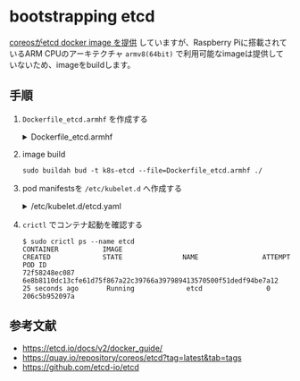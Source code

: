 # bootstrapping etcd

[coreosがetcd docker image を提供](https://quay.io/repository/coreos/etcd?tab=tags) していますが、Raspberry Piに搭載されているARM CPUのアーキテクチャ `armv8(64bit)` で利用可能なimageは提供していないため、imageをbuildします。

## 手順

1. `Dockerfile_etcd.armhf` を作成する
   <details><summary>Dockerfile_etcd.armhf</summary>
      ```
      cat << 'EOF' > Dockerfile_etcd.armhf
      FROM arm64v8/ubuntu:bionic AS etcd-builder

      RUN set -ex \
        && apt update \
        && apt install -y git tar zip \
        && apt clean

      RUN set -ex \
        && curl -L https://golang.org/dl/go1.17.linux-arm64.tar.gz | tar -zxvf -C /usr/local

      RUN set -ex \
        && git clone https://github.com/etcd-io/etcd.git /tmp/etcd\
        && cd /tmp/etcd \
        && PATH=$PATH:/usr/local/go/bin:~/go/bin ./build




      FROM arm64v8/ubuntu:bionic

      COPY --from=etcd-builder /tmp/etcd/bin/etcd /usr/local/bin/
      COPY --from=etcd-builder /tmp/etcd/bin/etcdctl /usr/local/bin/

      RUN set -ex \
        && apt update \
        && apt clean \
        && install -o root -g root -m 700 -d /var/lib/etcd \
        && install -o root -g root -m 644 -d /etc/etcd

      COPY ca.pem /etc/etcd/
      COPY kubernetes-key.pem /etc/etcd/
      COPY kubernetes.pem /etc/etcd/

      ENV ETCD_UNSUPPORTED_ARCH=arm64

      EXPOSE 2379 2380

      ENTRYPOINT ["/usr/local/bin/etcd"]
      EOF
      ```
   </details>

1. image build
   ```
   sudo buildah bud -t k8s-etcd --file=Dockerfile_etcd.armhf ./
   ```

1. pod manifestsを `/etc/kubelet.d` へ作成する
   <details><summary>/etc/kubelet.d/etcd.yaml</summary>
      ```
      cat << EOF | sudo tee /etc/kubelet.d/etcd.yaml
      ---
      apiVersion: v1
      kind: Pod
      metadata:
        annotations:
          kubeadm.kubernetes.io/etcd.advertise-client-urls: https://192.168.10.50:2379
        name: etcd
        namespace: kube-system
        labels:
          tier: control-plane
          component: etcd

      spec:
        # https://kubernetes.io/docs/tasks/administer-cluster/guaranteed-scheduling-critical-addon-pods/
        priorityClassName: system-node-critical
        hostNetwork: true
        containers:
          - name: etcd
            image: localhost/k8s-etcd:latest
            imagePullPolicy: IfNotPresent
            env:
            - name: ETCD_UNSUPPORTED_ARCH
              value: "arm64"
            resources:
              requests:
                cpu: 0.5
                memory: "384Mi"
              limits:
                cpu: 1
                memory: "384Mi"
            command:
              - /usr/local/bin/etcd
              - --advertise-client-urls=https://192.168.10.50:2379,https://192.168.10.50:2380
              - --listen-client-urls=https://0.0.0.0:2379
              - --initial-advertise-peer-urls=https://192.168.10.50:2380
              - --listen-peer-urls=https://0.0.0.0:2380
              - --name=etcd0
              - --cert-file=/etc/etcd/kubernetes.pem
              - --key-file=/etc/etcd/kubernetes-key.pem
              - --peer-cert-file=/etc/etcd/kubernetes.pem
              - --peer-key-file=/etc/etcd/kubernetes-key.pem
              - --trusted-ca-file=/etc/etcd/ca.pem
              - --peer-trusted-ca-file=/etc/etcd/ca.pem
              - --peer-client-cert-auth
              - --client-cert-auth
              - --initial-cluster-token=etcd-cluster-1
              - --initial-cluster=etcd0=https://192.168.10.50:2380
              - --initial-cluster-state=new
      EOF
      ```
   </details>

1. `crictl` でコンテナ起動を確認する
   ```
   $ sudo crictl ps --name etcd
   CONTAINER           IMAGE                                                              CREATED             STATE               NAME                ATTEMPT             POD ID
   72f58248ec087       6e8b8110dc13cfe61d75f867a22c39766a397989413570500f51dedf94be7a12   25 seconds ago       Running             etcd                0                   206c5b952097a
   ```

## 参考文献

- https://etcd.io/docs/v2/docker_guide/
- https://quay.io/repository/coreos/etcd?tag=latest&tab=tags
- https://github.com/etcd-io/etcd

